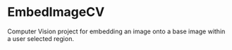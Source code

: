 # EmbedImageCV
Computer Vision project for embedding an image onto a base image within a user selected region.
